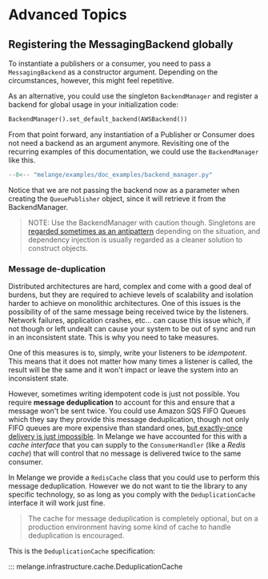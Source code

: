 # Advanced Topics

## Registering the MessagingBackend globally

To instantiate a publishers or a consumer, you need to pass
a `MessagingBackend` as a constructor argument. Depending on the circumstances,
however, this might feel repetitive.

As an alternative, you could use the singleton `BackendManager` and register
a backend for global usage in your initialization code:

``` py
BackendManager().set_default_backend(AWSBackend())
```

From that point forward, any instantiation of a Publisher or Consumer
does not need a backend as an argument anymore. Revisiting one of the
recurring examples of this documentation, we could use the `BackendManager`
like this.

``` py title="Usage of the backend manager"
--8<-- "melange/examples/doc_examples/backend_manager.py"
```

Notice that we are not passing the backend now as a parameter
when creating the `QueuePublisher` object, since it will retrieve
it from the BackendManager.

> NOTE: Use the BackendManager with caution though.
> Singletons are [regarded sometimes as an antipattern](https://stackoverflow.com/questions/12755539/why-is-singleton-considered-an-anti-pattern)
depending on the situation, and dependency injection is usually regarded
as a cleaner solution to construct objects.


### Message de-duplication

Distributed architectures are hard, complex and come with a good deal of burdens, but they are required to achieve levels of scalability
and isolation harder to achieve on monolithic architectures. One of this issues is the possibility of
of the same message being received twice by the listeners. Network failures, application crashes, etc...
can cause this issue which, if not though or left undealt can cause your system to be out of sync and
run in an inconsistent state. This is why you need to take measures.

One of this measures is to, simply, write your listeners to be *idempotent*. This means that it does not
matter how many times a listener is called, the result will be the same and it won't impact or leave
the system into an inconsistent state.

However, sometimes writing idempotent code is just not possible. You require **message deduplication** to
account for this and ensure that a message won't be sent twice. You could use Amazon SQS FIFO Queues which
they say they provide this message deduplication, though not only FIFO queues are more expensive than
standard ones, [but exactly-once delivery is just impossible](https://dzone.com/articles/fifo-exactly-once-and-other-costs).
In Melange we have accounted for this with a *cache interface* that you can supply
to the `ConsumerHandler` (like a *Redis cache*) that will control that no message is delivered twice to the same consumer.

In Melange we provide a `RedisCache` class that you could use to perform this message deduplication. However
we do not want to tie the library to any specific technology, so as long as you comply
with the `DeduplicationCache` interface it will work just fine.

> The cache for message deduplication is completely optional, but on a production environment having some
kind of cache to handle deduplication is encouraged.

This is the `DeduplicationCache` specification:

::: melange.infrastructure.cache.DeduplicationCache
